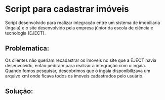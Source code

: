 # Script para cadastrar imóveis 

Script desenvolvido para realizar integração entre um sistema de imobiliaria (Ingaia) e o site desenvolvido pela empresa júnior da escola de ciência e tecnologia (EJECT).

## Problematica:

Os clientes não queriam recadastrar os imoveis no site que a EJECT havia desenvolvido, então pediram para realizar a integração com o ingaia. Quando fomos pesquisar, descobrimos que o ingaia disponibilizava um arquivo xml onde ficava todos os imoveis cadastrados pelo usuário.

## Solução:


